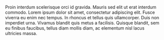 Proin interdum scelerisque orci id gravida. Mauris sed elit ut erat interdum commodo. Lorem ipsum dolor sit amet, consectetur adipiscing elit. Fusce viverra eu enim nec tempus. In rhoncus et tellus quis ullamcorper. Duis non imperdiet urna. Vivamus blandit quis metus a facilisis. Quisque blandit, sem eu finibus faucibus, tellus diam mollis diam, ac elementum nisl lacus ultricies massa.
